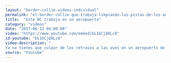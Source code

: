 ```yaml
---
layout: "border-collie-videos-individual"
permalink: "el-border-collie-que-trabaja-limpiando-las-pistas-de-los-aeropuertos"
title:  "Este BC trabaja en un aeropuerto"
category: "videos"
date: "2017-06-13 04:00:00" 
video: "https://www.youtube.com/embed/bL1GCjQ8Lc8"
id-youtube: "bL1GCjQ8Lc8"
video-description: "
Ya no tienes que culpar de los retrasos a las aves en un aeropuerto de Michigan. Este perro trabaja duro para perseguirlas. Conoce a Piper, un Border Collie cuyo único trabajo es patrullar la vida silvestre a lo largo de la pista de aterrizaje en el aeropuerto de Cherry Capital. Las aves y otros animales son conocidos por causar problemas en la pista. Esa es la razón por la que Piper, que usa gafas de esquí para evitar que haya restos que entren en sus ojos, ha sido entrenado para hacer de sheriff."
source: "Youtube"
---
```

